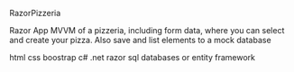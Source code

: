 RazorPizzeria

Razor App MVVM of a pizzeria, including form data, where you can select and create your pizza. Also save and list elements to a mock
database

html
css
boostrap
c#
.net
razor
sql databases or entity framework
